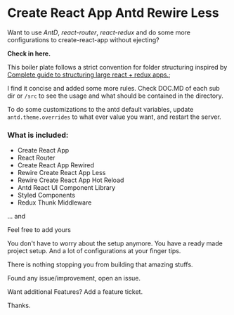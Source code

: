 # Create React App Antd Rewire Less

Want to use _AntD_, _react-router_, _react-redux_ and do some more configurations to
create-react-app without ejecting?

**Check in here.**

This boiler plate follows a strict convention for folder structuring inspired by
[Complete guide to structuring large react + redux apps.](https://medium.com/@dominik.t/complete-guide-to-structuring-large-react-redux-apps-bc91e2136d4c);

I find it concise and added some more rules. Check DOC.MD of each sub dir or `/src` to see the usage and what should be contained in the directory.

To do some customizations to the antd default variables, update `antd.theme.overrides` to what ever value you want, and restart the server.

### What is included:

- Create React App
- React Router
- Create React App Rewired
- Rewire Create React App Less
- Rewire Create React App Hot Reload
- Antd React UI Component Library
- Styled Components
- Redux Thunk Middleware

... and

Feel free to add yours

You don't have to worry about the setup anymore.
You have a ready made project setup.
And a lot of configurations at your finger tips.

There is nothing stopping you from building that amazing stuffs.

Found any issue/improvement, open an issue.

Want additional Features? Add a feature ticket.

Thanks.
